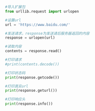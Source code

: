 
<BlogInfo id="197" title="1.第一个爬虫" author="白日梦想猿" pv=0 read_times=0 pre_cost_time=0分15秒 category="爬虫学习" tag_list="['爬虫学习']" create_time="2020.05.29 17:26:46" update_time="2020.05.29 17:43:14" />

```python
#导入扩展包
from urllib.request import urlopen

#设置url
url = 'https://www.baidu.com/'

#发送请求，response为发送请后服务器返回的内容
response = urlopen(url)

#读取内容
contents = response.read()

#打印请求
#print(contents.decode())

#打印状态码
print(response.getcode())

#打印真实url
print(response.geturl())

#打印响应头
print(response.info())
```
